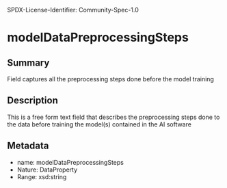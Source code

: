 SPDX-License-Identifier: Community-Spec-1.0

# modelDataPreprocessingSteps

## Summary

Field captures all the preprocessing steps done before the model training

## Description

This is a free form text field that describes the preprocessing steps done to the data before training the model(s) contained in the AI software

## Metadata

- name: modelDataPreprocessingSteps
- Nature: DataProperty
- Range: xsd:string
